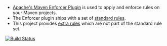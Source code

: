 * [Apache's Maven Enforcer Plugin](http://maven.apache.org/plugins/maven-enforcer-plugin/) is used to apply and enforce rules on your Maven projects.
* The Enforcer plugin ships with a set of [standard rules](http://maven.apache.org/enforcer/enforcer-rules/index.html).
* This project provides [extra rules](http://www.mojohaus.org/extra-enforcer-rules/index.html) which are not part of the standard rule set.

[![Build Status](https://travis-ci.org/mojohaus/extra-enforcer-rules.svg?branch=master)](https://travis-ci.org/mojohaus/extra-enforcer-rules)